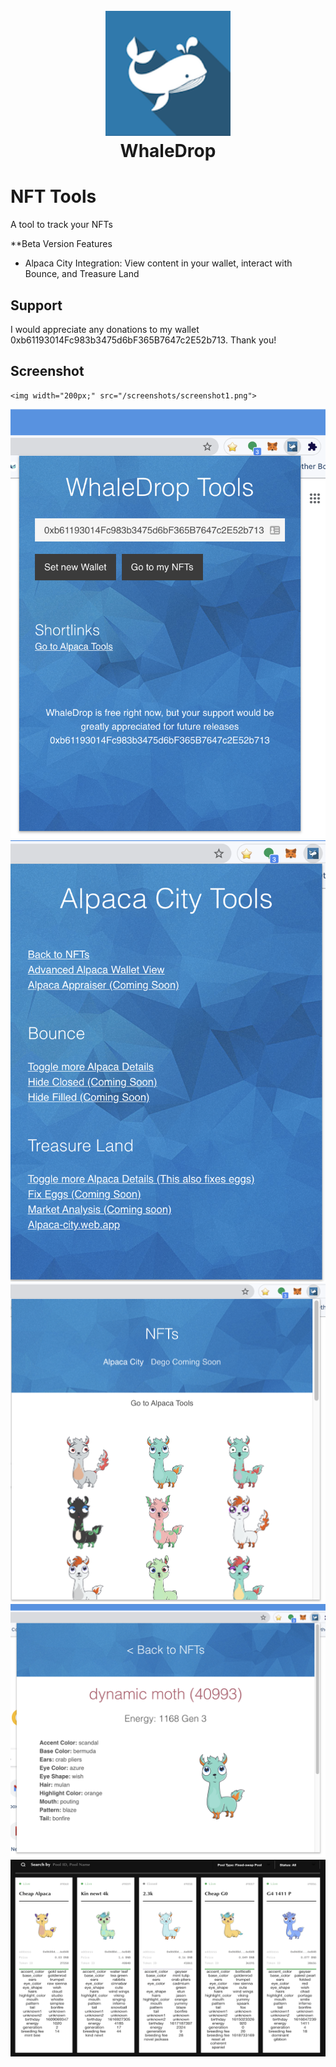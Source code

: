 <h1 align="center">
  <br>
  <a href="#"><img src="assets/whalelogo.png" alt="WhaleDrop" width="200"></a>
  <br>
  WhaleDrop
  <br>
</h1>

# NFT Tools

A tool to track your NFTs

**Beta Version Features
- Alpaca City Integration: View content in your wallet, interact with Bounce, and Treasure Land




## Support

I would appreciate any donations to my wallet 0xb61193014Fc983b3475d6bF365B7647c2E52b713. Thank you!

## Screenshot

    <img width="200px;" src="/screenshots/screenshot1.png">
![screenshot](/screenshots/screenshot1.png)
![screenshot](/screenshots/screenshot2.png)
![screenshot](/screenshots/screenshot3.png)
![screenshot](/screenshots/screenshot4.png)
![screenshot](/screenshots/wd6.png)
